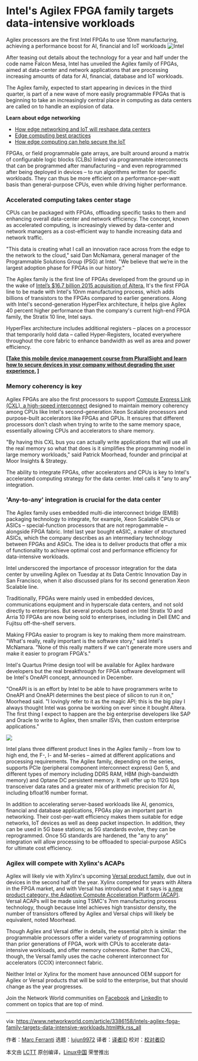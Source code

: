 [#]: collector: (lujun9972)
[#]: translator: ( )
[#]: reviewer: ( )
[#]: publisher: ( )
[#]: url: ( )
[#]: subject: (Intel's Agilex FPGA family targets data-intensive workloads)
[#]: via: (https://www.networkworld.com/article/3386158/intels-agilex-fpga-family-targets-data-intensive-workloads.html#tk.rss_all)
[#]: author: (Marc Ferranti https://www.networkworld.com)

Intel's Agilex FPGA family targets data-intensive workloads
======
Agilex processors are the first Intel FPGAs to use 10nm manufacturing, achieving a performance boost for AI, financial and IoT workloads
![Intel][1]

After teasing out details about the technology for a year and half under the code name Falcon Mesa, Intel has unveiled the Agilex family of FPGAs, aimed at data-center and network applications that are processing increasing amounts of data for AI, financial, database and IoT workloads.

The Agilex family, expected to start appearing in devices in the third quarter, is part of a new wave of more easily programmable FPGAs that is beginning to take an increasingly central place in computing as data centers are called on to handle an explosion of data.

**Learn about edge networking**

  * [How edge networking and IoT will reshape data centers][2]
  * [Edge computing best practices][3]
  * [How edge computing can help secure the IoT][4]



FPGAs, or field programmable gate arrays, are built around around a matrix of configurable logic blocks (CLBs) linked via programmable interconnects that can be programmed after manufacturing – and even reprogrammed after being deployed in devices – to run algorithms written for specific workloads. They can thus be more efficient on a performance-per-watt basis than general-purpose CPUs, even while driving higher performance.

### Accelerated computing takes center stage

CPUs can be packaged with FPGAs, offloading specific tasks to them and enhancing overall data-center and network efficiency. The concept, known as accelerated computing, is increasingly viewed by data-center and network managers as a cost-efficient way to handle increasing data and network traffic.

"This data is creating what I call an innovation race across from the edge to the network to the cloud," said Dan McNamara, general manager of the Programmable Solutions Group (PSG) at Intel. "We believe that we’re in the largest adoption phase for FPGAs in our history."

The Agilex family is the first line of FPGAs developed from the ground up in the wake of [Intel’s $16.7 billion 2015 acquisition of Altera.][5] It's the first FPGA line to be made with Intel's 10nm manufacturing process, which adds billions of transistors to the FPGAs compared to earlier generations. Along with Intel's second-generation HyperFlex architecture, it helps give Agilex 40 percent higher performance than the company's current high-end FPGA family, the Stratix 10 line, Intel says.

HyperFlex architecture includes additional registers – places on a processor that temporarily hold data – called Hyper-Registers, located everywhere throughout the core fabric to enhance bandwidth as well as area and power efficiency.

**[[Take this mobile device management course from PluralSight and learn how to secure devices in your company without degrading the user experience.][6] ]**

### Memory coherency is key

Agilex FPGAs are also the first processors to support [Compute Express Link (CXL), a high-speed interconnect][7] designed to maintain memory coherency among CPUs like Intel's second-generation Xeon Scalable processors and purpose-built accelerators like FPGAs and GPUs. It ensures that different processors don't clash when trying to write to the same memory space, essentially allowing CPUs and accelerators to share memory.

"By having this CXL bus you can actually write applications that will use all the real memory so what that does is it simplifies the programming model in large memory workloads," said Patrick Moorhead, founder and principal at Moor Insights & Strategy.

The ability to integrate FPGAs, other accelerators and CPUs is key to Intel's accelerated computing strategy for the data center. Intel calls it "any to any" integration.

### 'Any-to-any' integration is crucial for the data center

The Agilex family uses embedded multi-die interconnect bridge (EMIB) packaging technology to integrate, for example, Xeon Scalable CPUs or ASICs – special-function processors that are not reprogammable – alongside FPGA fabric. Intel last year bought eASIC, a maker of structured ASICs, which the company describes as an intermediary technology between FPGAs and ASICs. The idea is to deliver products that offer a mix of functionality to achieve optimal cost and performance efficiency for data-intensive workloads.

Intel underscored the importance of processor integration for the data center by unveiling Agilex on Tuesday at its Data Centric Innovation Day in San Francisco, when it also discussed plans for its second generation Xeon Scalable line.

Traditionally, FPGAs were mainly used in embedded devices, communications equipment and in hyperscale data centers, and not sold directly to enterprises. But several products based on Intel Stratix 10 and Arria 10 FPGAs are now being sold to enterprises, including in Dell EMC and Fujitsu off-the-shelf servers.

Making FPGAs easier to program is key to making them more mainstream. "What's really, really important is the software story," said Intel's McNamara. "None of this really matters if we can't generate more users and make it easier to program FPGA's."

Intel's Quartus Prime design tool will be available for Agilex hardware developers but the real breakthrough for FPGA software development will be Intel's OneAPI concept, announced in December.

"OneAPI is is an effort by Intel to be able to have programmers write to OneAPI and OneAPI determines the best piece of silicon to run it on," Moorhead said. "I lovingly refer to it as the magic API; this is the big play I always thought Intel was gonna be working on ever since it bought Altera. The first thing I expect to happen are the big enterprise developers like SAP and Oracle to write to Agilex, then smaller ISVs, then custom enterprise applications."

![][8]

Intel plans three different product lines in the Agilex family – from low to high end, the F-, I- and M-series – aimed at different applications and processing requirements. The Agilex family, depending on the series, supports PCIe (peripheral component interconnect express) Gen 5, and different types of memory including DDR5 RAM, HBM (high-bandwidth memory) and Optane DC persistent memory. It will offer up to 112G bps transceiver data rates and a greater mix of arithmetic precision for AI, including bfloat16 number format.

In addition to accelerating server-based workloads like AI, genomics, financial and database applications, FPGAs play an important part in networking. Their cost-per-watt efficiency makes them suitable for edge networks, IoT devices as well as deep packet inspection. In addition, they can be used in 5G base stations; as 5G standards evolve, they can be reprogrammed. Once 5G standards are hardened, the "any to any" integration will allow processing to be offloaded to special-purpose ASICs for ultimate cost efficiency.

### Agilex will compete with Xylinx's ACAPs

Agilex will likely vie with Xylinx's upcoming [Versal product family][9], due out in devices in the second half of the year. Xylinx competed for years with Altera in the FPGA market, and with Versal has introduced what it says is [a new product category, the Adaptive Compute Acceleration Platform (ACAP)][10]. Versal ACAPs will be made using TSMC's 7nm manufacturing process technology, though because Intel achieves high transistor density, the number of transistors offered by Agilex and Versal chips will likely be equivalent, noted Moorhead.

Though Agilex and Versal differ in details, the essential pitch is similar: the programmable processors offer a wider variety of programming options than prior generations of FPGA, work with CPUs to accelerate data-intensive workloads, and offer memory coherence. Rather than CXL, though, the Versal family uses the cache coherent interconnect for accelerators (CCIX) interconnect fabric.

Neither Intel or Xylinx for the moment have announced OEM support for Agilex or Versal products that will be sold to the enterprise, but that should change as the year progresses.

Join the Network World communities on [Facebook][11] and [LinkedIn][12] to comment on topics that are top of mind.

--------------------------------------------------------------------------------

via: https://www.networkworld.com/article/3386158/intels-agilex-fpga-family-targets-data-intensive-workloads.html#tk.rss_all

作者：[Marc Ferranti][a]
选题：[lujun9972][b]
译者：[译者ID](https://github.com/译者ID)
校对：[校对者ID](https://github.com/校对者ID)

本文由 [LCTT](https://github.com/LCTT/TranslateProject) 原创编译，[Linux中国](https://linux.cn/) 荣誉推出

[a]: https://www.networkworld.com
[b]: https://github.com/lujun9972
[1]: https://images.idgesg.net/images/article/2019/04/agilex-100792596-large.jpg
[2]: https://www.networkworld.com/article/3291790/data-center/how-edge-networking-and-iot-will-reshape-data-centers.html
[3]: https://www.networkworld.com/article/3331978/lan-wan/edge-computing-best-practices.html
[4]: https://www.networkworld.com/article/3331905/internet-of-things/how-edge-computing-can-help-secure-the-iot.html
[5]: https://www.networkworld.com/article/2903454/intel-could-strengthen-its-server-product-stack-with-altera.html
[6]: https://pluralsight.pxf.io/c/321564/424552/7490?u=https%3A%2F%2Fwww.pluralsight.com%2Fcourses%2Fmobile-device-management-big-picture
[7]: https://www.networkworld.com/article/3359254/data-center-giants-announce-new-high-speed-interconnect.html
[8]: https://images.idgesg.net/images/article/2019/04/agilex-family-100792597-large.jpg
[9]: https://www.xilinx.com/news/press/2018/xilinx-unveils-versal-the-first-in-a-new-category-of-platforms-delivering-rapid-innovation-with-software-programmability-and-scalable-ai-inference.html
[10]: https://www.networkworld.com/article/3263436/fpga-maker-xilinx-aims-range-of-software-programmable-chips-at-data-centers.html
[11]: https://www.facebook.com/NetworkWorld/
[12]: https://www.linkedin.com/company/network-world
